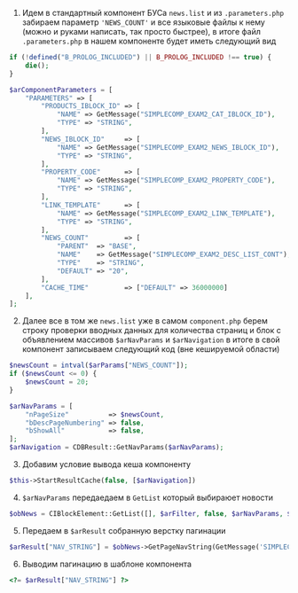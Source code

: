 1. Идем в стандартный компонент БУСа `news.list` и из `.parameters.php` забираем параметр `'NEWS_COUNT'` и все языковые
   файлы к нему (можно и руками написать, так просто быстрее), в итоге файл `.parameters.php` в нашем компоненте будет
   иметь следующий вид

```php
if (!defined("B_PROLOG_INCLUDED") || B_PROLOG_INCLUDED !== true) {
    die();
}

$arComponentParameters = [
    "PARAMETERS" => [
        "PRODUCTS_IBLOCK_ID" => [
            "NAME" => GetMessage("SIMPLECOMP_EXAM2_CAT_IBLOCK_ID"),
            "TYPE" => "STRING",
        ],
        "NEWS_IBLOCK_ID"     => [
            "NAME" => GetMessage("SIMPLECOMP_EXAM2_NEWS_IBLOCK_ID"),
            "TYPE" => "STRING",
        ],
        "PROPERTY_CODE"      => [
            "NAME" => GetMessage("SIMPLECOMP_EXAM2_PROPERTY_CODE"),
            "TYPE" => "STRING",
        ],
        "LINK_TEMPLATE"      => [
            "NAME" => GetMessage("SIMPLECOMP_EXAM2_LINK_TEMPLATE"),
            "TYPE" => "STRING",
        ],
        "NEWS_COUNT"         => [
            "PARENT"  => "BASE",
            "NAME"    => GetMessage("SIMPLECOMP_EXAM2_DESC_LIST_CONT"),
            "TYPE"    => "STRING",
            "DEFAULT" => "20",
        ],
        "CACHE_TIME"         => ["DEFAULT" => 36000000]
    ],
];
```

2. Далее все в том же `news.list` уже в самом `component.php` берем строку проверки вводных данных для количества
   страниц и блок с объявлением массивов `$arNavParams` и `$arNavigation` в итоге в свой компонент записываем следующий
   код (вне кешируемой области)

```php
$newsCount = intval($arParams["NEWS_COUNT"]);
if ($newsCount <= 0) {
    $newsCount = 20;
}

$arNavParams = [
    "nPageSize"          => $newsCount,
    "bDescPageNumbering" => false,
    "bShowAll"           => false,
];
$arNavigation = CDBResult::GetNavParams($arNavParams);
```

3. Добавим условие вывода кеша компоненту

```php
$this->StartResultCache(false, [$arNavigation])
```

4. `$arNavParams` передаедаем в `GetList` который выбираюет новости

```php
$obNews = CIBlockElement::GetList([], $arFilter, false, $arNavParams, $arSelect);
```

5. Передаем в `$arResult` собранную верстку пагинации

```php
$arResult["NAV_STRING"] = $obNews->GetPageNavString(GetMessage('SIMPLECOMP_EXAM2_DESC_LIST'));
```

6. Выводим пагинацию в шаблоне компонента

```php
<?= $arResult["NAV_STRING"] ?>
```